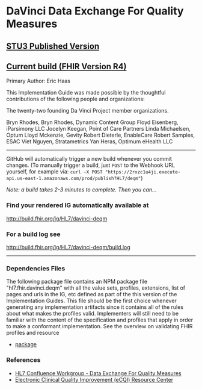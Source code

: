 # DaVinci Data Exchange For Quality Measures


## [STU3 Published Version](http://hl7.org/fhir/us/davinci-deqm/STU1)

## [Current build (FHIR Version R4)](https://build.fhir.org/ig/HL7/davinci-deqm/)

Primary Author:  Eric Haas

This Implementation Guide was made possible by the thoughtful contributions of the following people and organizations:

The twenty-two founding Da Vinci Project member organizations.

Bryn Rhodes, Bryn Rhodes, Dynamic Content Group
Floyd Eisenberg, iParsimony LLC
Jocelyn Keegan, Point of Care Partners
Linda Michaelsen, Optum
Lloyd Mckenzie, Gevity
Robert Dieterle, EnableCare
Robert Samples, ESAC
Viet Nguyen, Stratametrics
Yan Heras, Optimum eHealth LLC

-----

GitHub will automatically trigger a new build whenever you commit changes.
(To manually trigger a build, just `POST` to the Webhook URL yourself, for example via:
`curl -X POST "https://2rxzc1u4ji.execute-api.us-east-1.amazonaws.com/prod/publish?HL7/deqm"`)

*Note: a build takes 2-3 minutes to complete. Then you can...*

### Find your rendered IG automatically available at

http://build.fhir.org/ig/HL7/davinci-deqm

### For a build log see

http://build.fhir.org/ig/HL7/davinci-deqm/build.log

---

### Dependencies Files

The following package file contains an NPM package file "hl7.fhir.davinci.deqm" with all the value sets, profiles, extensions, list of pages and urls in the IG, etc defined as part of the this version of the Implementation Guides. This file should be the first choice whenever generating any implementation artifacts since it contains all of the rules about what makes the profiles valid. Implementers will still need to be familiar with the content of the specification and profiles that apply in order to make a conformant implementation. See the overview on validating FHIR profiles and resource

- [package](http://build.fhir.org/ig/HL7/davinci-deqm/package.tgz)

### References  

- [HL7 Confluence Workgroup - Data Exchange For Quality Measures ](https://confluence.hl7.org/pages/viewpage.action?pageId=21857600)  
- [Electronic Clinical Quality Improvement (eCQI) Resource Center](https://ecqi.healthit.gov/)  


